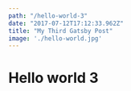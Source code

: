 ```yaml
---
path: "/hello-world-3"
date: "2017-07-12T17:12:33.962Z"
title: "My Third Gatsby Post"
image: './hello-world.jpg'
---
```


# Hello world 3

